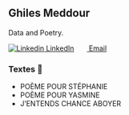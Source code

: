 ## Ghiles Meddour

Data and Poetry.  

[![Linkedin](https://i.stack.imgur.com/gVE0j.png) LinkedIn](https://www.linkedin.com/in/ghiles-meddour/)
&nbsp;     [<img src="https://upload.wikimedia.org/wikipedia/commons/thumb/7/7e/Gmail_icon_%282020%29.svg/2560px-Gmail_icon_%282020%29.svg.png" width="14"> Email](mailto:ghiles.meddour.b@gmail.com)
&nbsp;

### Textes 📖

- POÈME POUR STÉPHANIE
- POÈME POUR YASMINE
- J’ENTENDS CHANCE ABOYER
